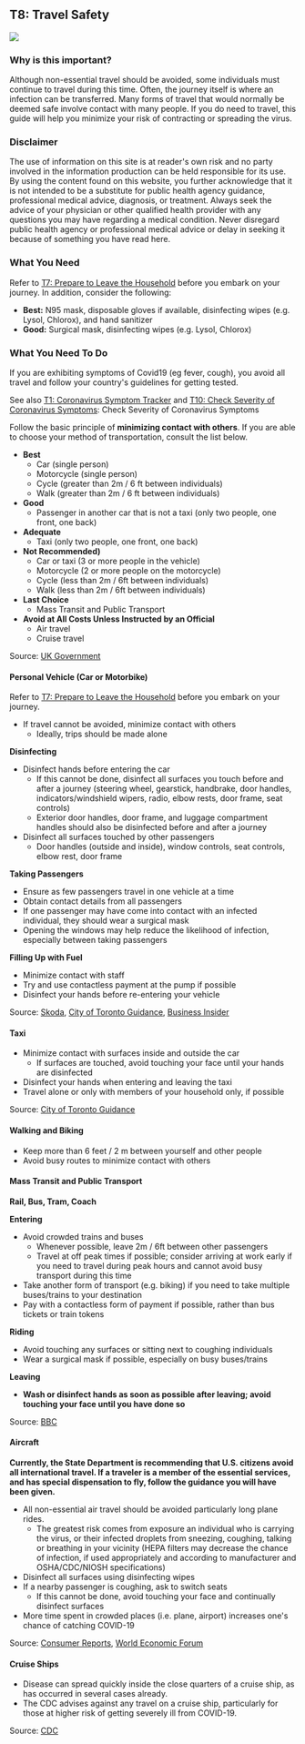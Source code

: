## T8: Travel Safety

<a href="/T8-Travel_Safety_v4.pdf" target="_blank">
    <img class="downloadtools" src="/download-tools.png" />
</a>

### Why is this important?

Although non-essential travel should be avoided, some individuals must continue to travel during this time. Often, the journey itself is where an infection can be transferred. Many forms of travel that would normally be deemed safe involve contact with many people. If you do need to travel, this guide will help you minimize your risk of contracting or spreading the virus.

### Disclaimer

The use of information on this site is at reader&#39;s own risk and no party involved in the information production can be held responsible for its use. By using the content found on this website, you further acknowledge that it is not intended to be a substitute for public health agency guidance, professional medical advice, diagnosis, or treatment. Always seek the advice of your physician or other qualified health provider with any questions you may have regarding a medical condition. Never disregard public health agency or professional medical advice or delay in seeking it because of something you have read here.

### What You Need

Refer to [T7: Prepare to Leave the Household](/f1-preparing-for-coronavirus-lock-down.html#t7_prepare-to-leave-the-household) before you embark on your journey. In addition, consider the following:

- **Best:** N95 mask, disposable gloves if available, disinfecting wipes (e.g. Lysol, Chlorox), and hand sanitizer
- **Good:** Surgical mask, disinfecting wipes (e.g. Lysol, Chlorox)

### What You Need To Do

If you are exhibiting symptoms of Covid19 (eg fever, cough), you avoid all travel and follow your country's guidelines for getting tested.

See also [T1: Coronavirus Symptom Tracker](/f1-preparing-for-coronavirus-lock-down.html#t1_coronavirus_symptom_tracker) and [T10: Check Severity of Coronavirus Symptoms](/f2-living-in-a-household-with-someone-with-coronavirus-symptoms.html#T10-Coronavirus-symptom-severity-checker): Check Severity of Coronavirus Symptoms

Follow the basic principle of **minimizing contact with others**. If you are able to choose your method of transportation, consult the list below.

- **Best**
  - Car (single person)
  - Motorcycle (single person)
  - Cycle (greater than 2m / 6 ft between individuals)
  - Walk (greater than 2m / 6 ft between individuals)
- **Good**
  - Passenger in another car that is not a taxi (only two people, one front, one back)
- **Adequate**
  - Taxi (only two people, one front, one back)
- **Not Recommended)**
  - Car or taxi (3 or more people in the vehicle)
  - Motorcycle (2 or more people on the motorcycle)
  - Cycle (less than 2m / 6ft between individuals)
  - Walk (less than 2m / 6ft between individuals)
- **Last Choice**
  - Mass Transit and Public Transport
- **Avoid at All Costs Unless Instructed by an Official**
  - Air travel
  - Cruise travel

Source: [UK Government](https://www.gov.uk/guidance/coronavirus-covid-19-uk-transport-and-travel-advice)

#### Personal Vehicle (Car or Motorbike)

Refer to [T7: Prepare to Leave the Household](/f1-preparing-for-coronavirus-lock-down.html#t7_prepare-to-leave-the-household) before you embark on your journey.

- If travel cannot be avoided, minimize contact with others
  - Ideally, trips should be made alone

__Disinfecting__

- Disinfect hands before entering the car
  - If this cannot be done, disinfect all surfaces you touch before and after a journey (steering wheel, gearstick, handbrake, door handles, indicators/windshield wipers, radio, elbow rests, door frame, seat controls)
  - Exterior door handles, door frame, and luggage compartment handles should also be disinfected before and after a journey
- Disinfect all surfaces touched by other passengers
  - Door handles (outside and inside), window controls, seat controls, elbow rest, door frame

__Taking Passengers__

- Ensure as few passengers travel in one vehicle at a time
- Obtain contact details from all passengers
- If one passenger may have come into contact with an infected individual, they should wear a surgical mask
- Opening the windows may help reduce the likelihood of infection, especially between taking passengers

__Filling Up with Fuel__

- Minimize contact with staff
- Try and use contactless payment at the pump if possible
- Disinfect your hands before re-entering your vehicle

Source: [Skoda](https://www.skoda-storyboard.com/en/skoda-world/responsibility/how-to-stay-safe-when-travelling-by-car-during-the-coronavirus-pandemic/), [City of Toronto Guidance](https://www.toronto.ca/wp-content/uploads/2020/03/8d19-COVID-19-Guidance-for-Taxi-Ride-Share-Employers-Drivers-Vehicle-Owners.pdf), [Business Insider](https://www.businessinsider.com/14-ways-to-stay-safe-while-driving-amid-coronavirus-pandemic-2020-3#12-avoid-damaging-your-cars-interior-by-using-the-proper-products-12)

#### Taxi

- Minimize contact with surfaces inside and outside the car
  - If surfaces are touched, avoid touching your face until your hands are disinfected
- Disinfect your hands when entering and leaving the taxi
- Travel alone or only with members of your household only, if possible

Source: [City of Toronto Guidance](https://www.toronto.ca/wp-content/uploads/2020/03/8d19-COVID-19-Guidance-for-Taxi-Ride-Share-Employers-Drivers-Vehicle-Owners.pdf)

#### Walking and Biking

- Keep more than 6 feet / 2 m between yourself and other people
- Avoid busy routes to minimize contact with others

#### Mass Transit and Public Transport

**Rail, Bus, Tram, Coach**

__Entering__

- Avoid crowded trains and buses
  - Whenever possible, leave 2m / 6ft between other passengers
  - Travel at off peak times if possible; consider arriving at work early if you need to travel during peak hours and cannot avoid busy transport during this time
- Take another form of transport (e.g. biking) if you need to take multiple buses/trains to your destination
- Pay with a contactless form of payment if possible, rather than bus tickets or train tokens

__Riding__

- Avoid touching any surfaces or sitting next to coughing individuals
- Wear a surgical mask if possible, especially on busy buses/trains

__Leaving__

- **Wash or disinfect hands as soon as possible after leaving; avoid touching your face until you have done so**

Source: [BBC](https://www.bbc.com/news/health-51736185)

#### Aircraft

**Currently, the State Department is recommending that U.S. citizens avoid all international travel. If a traveler is a member of the essential services, and has special dispensation to fly, follow the guidance you will have been given.**

- All non-essential air travel should be avoided particularly long plane rides.
  - The greatest risk comes from exposure an individual who is carrying the virus, or their infected droplets from sneezing, coughing, talking or breathing in your vicinity (HEPA filters may decrease the chance of infection, if used appropriately and according to manufacturer and OSHA/CDC/NIOSH specifications)
- Disinfect all surfaces using disinfecting wipes
- If a nearby passenger is coughing, ask to switch seats
  - If this cannot be done, avoid touching your face and continually disinfect surfaces
- More time spent in crowded places (i.e. plane, airport) increases one&#39;s chance of catching COVID-19

Source: [Consumer Reports](https://www.consumerreports.org/coronavirus/stay-safe-from-coronavirus-while-on-the-go/), [World Economic Forum](https://www.weforum.org/agenda/2020/03/shared-cars-scooters-mobility-fight-covid-19-initial-observations/)

#### Cruise Ships

- Disease can spread quickly inside the close quarters of a cruise ship, as has occurred in several cases already.
- The CDC advises against any travel on a cruise ship, particularly for those at higher risk of getting severely ill from COVID-19.

Source: [CDC](https://wwwnc.cdc.gov/travel/notices/warning/coronavirus-cruise-ship)
